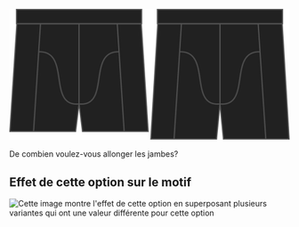 ![L'option bonus longueur jambe pour Bruce](./legbonus.svg)

De combien voulez-vous allonger les jambes?

## Effet de cette option sur le motif

![Cette image montre l'effet de cette option en superposant plusieurs variantes qui ont une valeur différente pour cette option](bruce\_legbonus\_sample.svg "Effet de cette option sur le motif")
